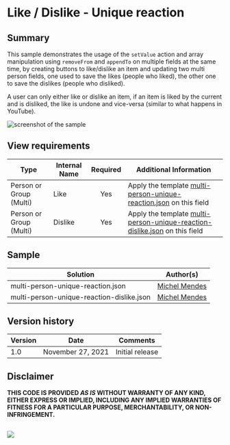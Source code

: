 # Like / Dislike - Unique reaction

## Summary
This sample demonstrates the usage of the `setValue` action and array manipulation using `removeFrom` and `appendTo` on multiple fields at the same time, by creating buttons to like/dislike an item and updating two multi person fields, one used to save the likes (people who liked), the other one to save the dislikes (people who disliked).

A user can only either like or dislike an item, if an item is liked by the current and is disliked, the like is undone and vice-versa (similar to what happens in YouTube).

![screenshot of the sample](./assets/screenshot.gif)

## View requirements

|Type|Internal Name|Required|Additional Information
|---|---|:---:|---|
|Person or Group (Multi)|Like|Yes| Apply the template [multi-person-unique-reaction.json](./multi-person-unique-reaction.json) on this field
|Person or Group (Multi)|Dislike|Yes| Apply the template [multi-person-unique-reaction-dislike.json](./multi-person-unique-reaction-dislike.json) on this field

## Sample

Solution|Author(s)
--------|---------
multi-person-unique-reaction.json | [Michel Mendes](https://github.com/michelcarlo)
multi-person-unique-reaction-dislike.json | [Michel Mendes](https://github.com/michelcarlo)

## Version history

Version |Date          |Comments
--------|--------------|--------------------------------
1.0     |November 27, 2021 |Initial release

## Disclaimer
**THIS CODE IS PROVIDED *AS IS* WITHOUT WARRANTY OF ANY KIND, EITHER EXPRESS OR IMPLIED, INCLUDING ANY IMPLIED WARRANTIES OF FITNESS FOR A PARTICULAR PURPOSE, MERCHANTABILITY, OR NON-INFRINGEMENT.**
##

<img src="https://pnptelemetry.azurewebsites.net/list-formatting/column-samples/multi-person-unique-reaction" />